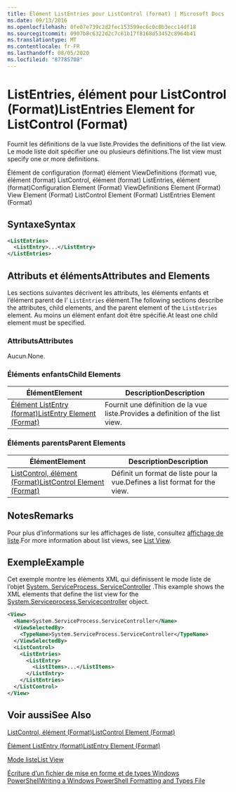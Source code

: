 ```yaml
---
title: Élément ListEntries pour ListControl (format) | Microsoft Docs
ms.date: 09/13/2016
ms.openlocfilehash: 0fe07e739c2d2fec153599ec6c0c0b3ecc14df18
ms.sourcegitcommit: 0907b8c6322d2c7c61b17f8168d53452c8964b41
ms.translationtype: MT
ms.contentlocale: fr-FR
ms.lasthandoff: 08/05/2020
ms.locfileid: "87785708"
---
```

# <a name="listentries-element-for-listcontrol-format"></a><span data-ttu-id="4dc3f-102">ListEntries, élément pour ListControl (Format)</span><span class="sxs-lookup"><span data-stu-id="4dc3f-102">ListEntries Element for ListControl (Format)</span></span>

<span data-ttu-id="4dc3f-103">Fournit les définitions de la vue liste.</span><span class="sxs-lookup"><span data-stu-id="4dc3f-103">Provides the definitions of the list view.</span></span> <span data-ttu-id="4dc3f-104">Le mode liste doit spécifier une ou plusieurs définitions.</span><span class="sxs-lookup"><span data-stu-id="4dc3f-104">The list view must specify one or more definitions.</span></span>

<span data-ttu-id="4dc3f-105">Élément de configuration (format) élément ViewDefinitions (format) vue, élément (format) ListControl, élément (format) ListEntries, élément (format)</span><span class="sxs-lookup"><span data-stu-id="4dc3f-105">Configuration Element (Format) ViewDefinitions Element (Format) View Element (Format) ListControl Element (Format) ListEntries Element (Format)</span></span>

## <a name="syntax"></a><span data-ttu-id="4dc3f-106">Syntaxe</span><span class="sxs-lookup"><span data-stu-id="4dc3f-106">Syntax</span></span>

```xml
<ListEntries>
  <ListEntry>...</ListEntry>
</ListEntries>
```

## <a name="attributes-and-elements"></a><span data-ttu-id="4dc3f-107">Attributs et éléments</span><span class="sxs-lookup"><span data-stu-id="4dc3f-107">Attributes and Elements</span></span>

<span data-ttu-id="4dc3f-108">Les sections suivantes décrivent les attributs, les éléments enfants et l’élément parent de l' `ListEntries` élément.</span><span class="sxs-lookup"><span data-stu-id="4dc3f-108">The following sections describe the attributes, child elements, and the parent element of the `ListEntries` element.</span></span> <span data-ttu-id="4dc3f-109">Au moins un élément enfant doit être spécifié.</span><span class="sxs-lookup"><span data-stu-id="4dc3f-109">At least one child element must be specified.</span></span>

### <a name="attributes"></a><span data-ttu-id="4dc3f-110">Attributs</span><span class="sxs-lookup"><span data-stu-id="4dc3f-110">Attributes</span></span>

<span data-ttu-id="4dc3f-111">Aucun.</span><span class="sxs-lookup"><span data-stu-id="4dc3f-111">None.</span></span>

### <a name="child-elements"></a><span data-ttu-id="4dc3f-112">Éléments enfants</span><span class="sxs-lookup"><span data-stu-id="4dc3f-112">Child Elements</span></span>

|<span data-ttu-id="4dc3f-113">Élément</span><span class="sxs-lookup"><span data-stu-id="4dc3f-113">Element</span></span>|<span data-ttu-id="4dc3f-114">Description</span><span class="sxs-lookup"><span data-stu-id="4dc3f-114">Description</span></span>|
|-------------|-----------------|
|[<span data-ttu-id="4dc3f-115">Élément ListEntry (format)</span><span class="sxs-lookup"><span data-stu-id="4dc3f-115">ListEntry Element (Format)</span></span>](./listentry-element-for-listcontrol-format.md)|<span data-ttu-id="4dc3f-116">Fournit une définition de la vue liste.</span><span class="sxs-lookup"><span data-stu-id="4dc3f-116">Provides a definition of the list view.</span></span>|

### <a name="parent-elements"></a><span data-ttu-id="4dc3f-117">Éléments parents</span><span class="sxs-lookup"><span data-stu-id="4dc3f-117">Parent Elements</span></span>

|<span data-ttu-id="4dc3f-118">Élément</span><span class="sxs-lookup"><span data-stu-id="4dc3f-118">Element</span></span>|<span data-ttu-id="4dc3f-119">Description</span><span class="sxs-lookup"><span data-stu-id="4dc3f-119">Description</span></span>|
|-------------|-----------------|
|[<span data-ttu-id="4dc3f-120">ListControl, élément (Format)</span><span class="sxs-lookup"><span data-stu-id="4dc3f-120">ListControl Element (Format)</span></span>](./listcontrol-element-format.md)|<span data-ttu-id="4dc3f-121">Définit un format de liste pour la vue.</span><span class="sxs-lookup"><span data-stu-id="4dc3f-121">Defines a list format for the view.</span></span>|

## <a name="remarks"></a><span data-ttu-id="4dc3f-122">Notes</span><span class="sxs-lookup"><span data-stu-id="4dc3f-122">Remarks</span></span>

<span data-ttu-id="4dc3f-123">Pour plus d’informations sur les affichages de liste, consultez [affichage de liste](./creating-a-list-view.md).</span><span class="sxs-lookup"><span data-stu-id="4dc3f-123">For more information about list views, see [List View](./creating-a-list-view.md).</span></span>

## <a name="example"></a><span data-ttu-id="4dc3f-124">Exemple</span><span class="sxs-lookup"><span data-stu-id="4dc3f-124">Example</span></span>

<span data-ttu-id="4dc3f-125">Cet exemple montre les éléments XML qui définissent le mode liste de l’objet [System. ServiceProcess. ServiceController](/dotnet/api/System.ServiceProcess.ServiceController) .</span><span class="sxs-lookup"><span data-stu-id="4dc3f-125">This example shows the XML elements that define the list view for the [System.Serviceprocess.Servicecontroller](/dotnet/api/System.ServiceProcess.ServiceController) object.</span></span>

```xml
<View>
  <Name>System.ServiceProcess.ServiceController</Name>
  <ViewSelectedBy>
    <TypeName>System.ServiceProcess.ServiceController</TypeName>
  </ViewSelectedBy>
  <ListControl>
    <ListEntries>
      <ListEntry>
        <ListItems>...</ListItems>
      </ListEntry>
    </ListEntries>
  </ListControl>
</View>
```

## <a name="see-also"></a><span data-ttu-id="4dc3f-126">Voir aussi</span><span class="sxs-lookup"><span data-stu-id="4dc3f-126">See Also</span></span>

[<span data-ttu-id="4dc3f-127">ListControl, élément (Format)</span><span class="sxs-lookup"><span data-stu-id="4dc3f-127">ListControl Element (Format)</span></span>](./listcontrol-element-format.md)

[<span data-ttu-id="4dc3f-128">Élément ListEntry (format)</span><span class="sxs-lookup"><span data-stu-id="4dc3f-128">ListEntry Element (Format)</span></span>](./listentry-element-for-listcontrol-format.md)

[<span data-ttu-id="4dc3f-129">Mode liste</span><span class="sxs-lookup"><span data-stu-id="4dc3f-129">List View</span></span>](./creating-a-list-view.md)

[<span data-ttu-id="4dc3f-130">Écriture d’un fichier de mise en forme et de types Windows PowerShell</span><span class="sxs-lookup"><span data-stu-id="4dc3f-130">Writing a Windows PowerShell Formatting and Types File</span></span>](./writing-a-powershell-formatting-file.md)
